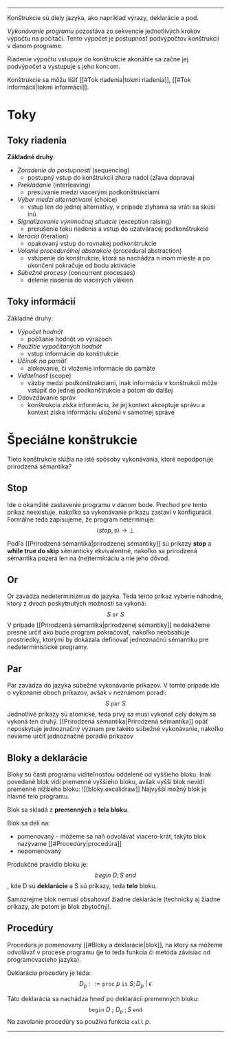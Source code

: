 ***********
Konštrukcie sú diely jazyka, ako napríklad výrazy, deklarácie a pod.

*Vykonávanie programu* pozostáva zo sekvencie jednotlivých krokov výpočtu na počítači.
Tento výpočet je postupnosť podvýpočtov konštrukcií v danom programe.

Riadenie výpočtu vstupuje do konštrukcie akonáhle sa začne jej podvýpočet a vystupuje s jeho koncom.

Konštrukcie sa môžu líšiť [[#Tok riadenia|tokmi riadenia]], [[#Tok informácií|tokmi informácií]].
# Toky
## Toky riadenia
**Základné druhy**:
- *Zoradenie do postupnosti* (sequencing)
	- postupný vstup do konštrukcií zhora nadol (zľava doprava)
- *Prekladanie* (interleaving)
	- presúvanie medzi viacerými podkonštrukciami
- *Výber medzi alternatívami* (choice)
	- vstup len do jednej alternatívy, v prípade zlyhania sa vráti sa skúsi inú
- *Signalizovanie výnimočnej situácie* (exception raising)
	- prerušenie toku riadenia a vstup do uzatváracej podkonštrukcie
- *Iterácia* (iteration)
	- opakovaný vstup do rovnakej podkonštrukcie
- *Volanie procedurálnej abstrakcie* (procedural abstraction)
	- vstúpenie do konštrukcie, ktorá sa nachádza n inom mieste a po ukončení pokračuje od bodu aktivácie
- *Súbežné procesy* (concurrent processes)
	- delenie riadenia do viacerých vlákien
## Toky informácií
Základné druhy:
- *Výpočet hodnôt*
	- počítanie hodnôt vo výrazoch
- *Použitie vypočítaných hodnôt*
	- vstup informácie do konštrukcie
- *Účinok na pamäť*
	- alokovanie, či vloženie informácie do pamäte
- *Viditeľnosť* (scope)
	- väzby medzi podkonštrukciami, inak informácia v konštrukcii môže vstúpiť do jednej podkonštrukcie a potom do dalšej
- Odovzdávanie správ
	- konštrukcia získa informáciu, že jej kontext akceptuje správu a kontext získa informáciu uloženú v samotnej správe

# Špeciálne konštrukcie
Tieto konštrukcie slúžia na isté spôsoby vykonávania, ktoré nepodporuje prirodzená sémantika?
## Stop
Ide o okamžité zastavenie programu v danom bode.
Prechod pre tento príkaz neexistuje, nakoľko sa vykonávanie príkazu zastaví v konfigurácii. Formálne teda zapisujeme, že program neterminuje:
$$
\langle stop,s \rangle \rightarrow \bot
$$

Podľa [[Prirodzená sémantika|prirodzenej sémantiky]] sú príkazy **stop** a **while true do skip** sémanticky ekvivalentné, nakoľko sa prirodzená sémantika pozerá len na (ne)termináciu a nie jeho dôvod.

## Or
Or zavádza nedeterminizmus do jazyka. Teda tento príkaz vyberie náhodne, ktorý z dvoch poskytnutých možností sa vykoná:
$$
S \ \texttt{or}\ S
$$
V prípade [[Prirodzená sémantika|prirodzenej sémantiky]] nedokážeme presne určiť ako bude program pokračovať, nakoľko neobsahuje prostriedky, ktorými by dokázala definovať jednoznačnú sémantiku pre nedeterministické programy.
## Par
Par zavádza do jazyka súbežné vykonávanie príkazov. V tomto prípade ide o vykonanie oboch príkazov, avšak v neznámom poradí:
$$
S\ \texttt{par}\ S
$$
Jednotlivé príkazy sú atomické, teda prvý  sa musí vykonať celý dokým sa vykoná ten druhý. [[Prirodzená sémantika|Prirodzená sémantika]] opäť neposkytuje jednoznačný význam pre takéto súbežné vykonávanie, nakoľko nevieme určiť jednoznačné poradie príkazov

## Bloky a deklarácie

Bloky sú časti programu viditeľnosťou oddelené od vyššieho bloku. Inak povedané blok vidí premenné vyššieho bloku, avšak vyšší blok nevidí premenné nižšieho bloku:
![[bloky.excalidraw]]
Najvyšší možný blok je hlavné telo programu.

Blok sa skladá z **premenných** a **tela bloku**.

Blok sa delí na:
- pomenovaný - môžeme sa naň odvolávať viacero-krát, takýto blok nazývame [[#Procedúry|procedúra]]
- nepomenovaný

Produkčné pravidlo bloku je:
$$
begin\ D;S\ end
$$
, kde D sú **deklarácie** a S sú príkazy, teda **telo** bloku.

Samozrejme blok nemusí obsahovať žiadne deklarácie (technicky aj žiadne príkazy, ale potom je blok zbytočný).

## Procedúry
Procedúra je pomenovaný [[#Bloky a deklarácie|blok]], na ktorý sa môžeme odvolávať v procese programu (je to teda funkcia či metóda závisiac od programovacieho jazyka).

Deklarácia procedúry je teda:
$$
	D_p ::= \texttt{proc}\ p\ \texttt{is}\ S;D_p\ |\ \epsilon
$$

Táto deklarácia sa nachádza hneď po deklarácii premenných bloku:
$$
\texttt{begin}\ D\ ;\ D_p\ ; S\ \texttt{end}
$$
Na zavolanie procedúry sa používa funkcia $\texttt{call}\ p$.


---
